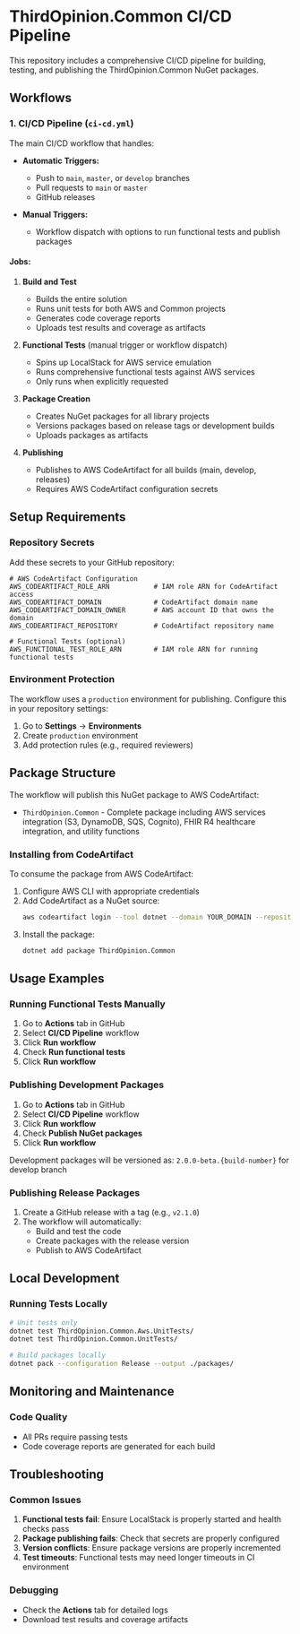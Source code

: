 # ThirdOpinion.Common CI/CD Pipeline

This repository includes a comprehensive CI/CD pipeline for building, testing, and publishing the ThirdOpinion.Common NuGet packages.

## Workflows

### 1. CI/CD Pipeline (`ci-cd.yml`)

The main CI/CD workflow that handles:

- **Automatic Triggers:**
  - Push to `main`, `master`, or `develop` branches
  - Pull requests to `main` or `master`
  - GitHub releases

- **Manual Triggers:**
  - Workflow dispatch with options to run functional tests and publish packages

#### Jobs:

1. **Build and Test**
   - Builds the entire solution
   - Runs unit tests for both AWS and Common projects
   - Generates code coverage reports
   - Uploads test results and coverage as artifacts

2. **Functional Tests** (manual trigger or workflow dispatch)
   - Spins up LocalStack for AWS service emulation
   - Runs comprehensive functional tests against AWS services
   - Only runs when explicitly requested

3. **Package Creation**
   - Creates NuGet packages for all library projects
   - Versions packages based on release tags or development builds
   - Uploads packages as artifacts

4. **Publishing**
   - Publishes to AWS CodeArtifact for all builds (main, develop, releases)
   - Requires AWS CodeArtifact configuration secrets

## Setup Requirements

### Repository Secrets

Add these secrets to your GitHub repository:

```
# AWS CodeArtifact Configuration
AWS_CODEARTIFACT_ROLE_ARN           # IAM role ARN for CodeArtifact access
AWS_CODEARTIFACT_DOMAIN             # CodeArtifact domain name
AWS_CODEARTIFACT_DOMAIN_OWNER       # AWS account ID that owns the domain
AWS_CODEARTIFACT_REPOSITORY         # CodeArtifact repository name

# Functional Tests (optional)
AWS_FUNCTIONAL_TEST_ROLE_ARN        # IAM role ARN for running functional tests
```

### Environment Protection

The workflow uses a `production` environment for publishing. Configure this in your repository settings:

1. Go to **Settings** → **Environments**
2. Create `production` environment
3. Add protection rules (e.g., required reviewers)

## Package Structure

The workflow will publish this NuGet package to AWS CodeArtifact:

- `ThirdOpinion.Common` - Complete package including AWS services integration (S3, DynamoDB, SQS, Cognito), FHIR R4 healthcare integration, and utility functions

### Installing from CodeArtifact

To consume the package from AWS CodeArtifact:

1. Configure AWS CLI with appropriate credentials
2. Add CodeArtifact as a NuGet source:
   ```bash
   aws codeartifact login --tool dotnet --domain YOUR_DOMAIN --repository YOUR_REPOSITORY
   ```
3. Install the package:
   ```bash
   dotnet add package ThirdOpinion.Common
   ```

## Usage Examples

### Running Functional Tests Manually

1. Go to **Actions** tab in GitHub
2. Select **CI/CD Pipeline** workflow
3. Click **Run workflow**
4. Check **Run functional tests**
5. Click **Run workflow**

### Publishing Development Packages

1. Go to **Actions** tab in GitHub
2. Select **CI/CD Pipeline** workflow
3. Click **Run workflow**
4. Check **Publish NuGet packages**
5. Click **Run workflow**

Development packages will be versioned as: `2.0.0-beta.{build-number}` for develop branch

### Publishing Release Packages

1. Create a GitHub release with a tag (e.g., `v2.1.0`)
2. The workflow will automatically:
   - Build and test the code
   - Create packages with the release version
   - Publish to AWS CodeArtifact

## Local Development

### Running Tests Locally

```bash
# Unit tests only
dotnet test ThirdOpinion.Common.Aws.UnitTests/
dotnet test ThirdOpinion.Common.UnitTests/

# Build packages locally
dotnet pack --configuration Release --output ./packages/
```


## Monitoring and Maintenance

### Code Quality

- All PRs require passing tests
- Code coverage reports are generated for each build

## Troubleshooting

### Common Issues

1. **Functional tests fail**: Ensure LocalStack is properly started and health checks pass
2. **Package publishing fails**: Check that secrets are properly configured
3. **Version conflicts**: Ensure package versions are properly incremented
4. **Test timeouts**: Functional tests may need longer timeouts in CI environment

### Debugging

- Check the **Actions** tab for detailed logs
- Download test results and coverage artifacts